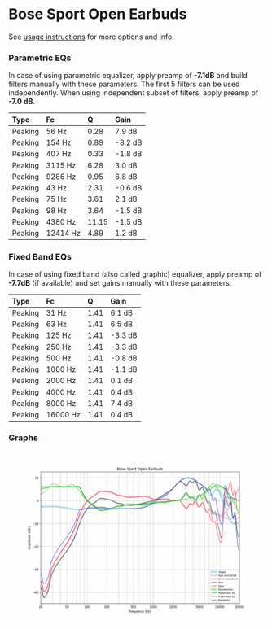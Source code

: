 # Bose Sport Open Earbuds
See [usage instructions](https://github.com/jaakkopasanen/AutoEq#usage) for more options and info.

### Parametric EQs
In case of using parametric equalizer, apply preamp of **-7.1dB** and build filters manually
with these parameters. The first 5 filters can be used independently.
When using independent subset of filters, apply preamp of **-7.0 dB**.

| Type    | Fc       |     Q | Gain    |
|:--------|:---------|:------|:--------|
| Peaking | 56 Hz    |  0.28 | 7.9 dB  |
| Peaking | 154 Hz   |  0.89 | -8.2 dB |
| Peaking | 407 Hz   |  0.33 | -1.8 dB |
| Peaking | 3115 Hz  |  6.28 | 3.0 dB  |
| Peaking | 9286 Hz  |  0.95 | 6.8 dB  |
| Peaking | 43 Hz    |  2.31 | -0.6 dB |
| Peaking | 75 Hz    |  3.61 | 2.1 dB  |
| Peaking | 98 Hz    |  3.64 | -1.5 dB |
| Peaking | 4380 Hz  | 11.15 | -1.5 dB |
| Peaking | 12414 Hz |  4.89 | 1.2 dB  |

### Fixed Band EQs
In case of using fixed band (also called graphic) equalizer, apply preamp of **-7.7dB**
(if available) and set gains manually with these parameters.

| Type    | Fc       |    Q | Gain    |
|:--------|:---------|:-----|:--------|
| Peaking | 31 Hz    | 1.41 | 6.1 dB  |
| Peaking | 63 Hz    | 1.41 | 6.5 dB  |
| Peaking | 125 Hz   | 1.41 | -3.3 dB |
| Peaking | 250 Hz   | 1.41 | -3.3 dB |
| Peaking | 500 Hz   | 1.41 | -0.8 dB |
| Peaking | 1000 Hz  | 1.41 | -1.1 dB |
| Peaking | 2000 Hz  | 1.41 | 0.1 dB  |
| Peaking | 4000 Hz  | 1.41 | 0.4 dB  |
| Peaking | 8000 Hz  | 1.41 | 7.4 dB  |
| Peaking | 16000 Hz | 1.41 | 0.4 dB  |

### Graphs
![](./Bose%20Sport%20Open%20Earbuds.png)